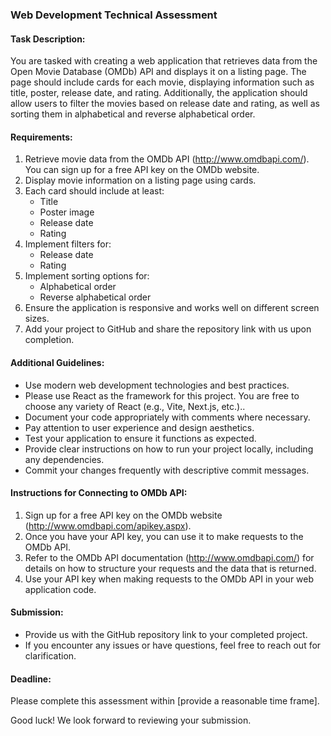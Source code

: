 ### Web Development Technical Assessment

#### Task Description:
You are tasked with creating a web application that retrieves data from the Open Movie Database (OMDb) API and displays it on a listing page. The page should include cards for each movie, displaying information such as title, poster, release date, and rating. Additionally, the application should allow users to filter the movies based on release date and rating, as well as sorting them in alphabetical and reverse alphabetical order.

#### Requirements:
1. Retrieve movie data from the OMDb API (http://www.omdbapi.com/). You can sign up for a free API key on the OMDb website.
2. Display movie information on a listing page using cards.
3. Each card should include at least:
   - Title
   - Poster image
   - Release date
   - Rating
4. Implement filters for:
   - Release date
   - Rating
5. Implement sorting options for:
   - Alphabetical order
   - Reverse alphabetical order
6. Ensure the application is responsive and works well on different screen sizes.
7. Add your project to GitHub and share the repository link with us upon completion.

#### Additional Guidelines:
- Use modern web development technologies and best practices.
- Please use React as the framework for this project. You are free to choose any variety of React (e.g., Vite, Next.js, etc.)..
- Document your code appropriately with comments where necessary.
- Pay attention to user experience and design aesthetics.
- Test your application to ensure it functions as expected.
- Provide clear instructions on how to run your project locally, including any dependencies.
- Commit your changes frequently with descriptive commit messages.

#### Instructions for Connecting to OMDb API:
1. Sign up for a free API key on the OMDb website (http://www.omdbapi.com/apikey.aspx).
2. Once you have your API key, you can use it to make requests to the OMDb API.
3. Refer to the OMDb API documentation (http://www.omdbapi.com/) for details on how to structure your requests and the data that is returned.
4. Use your API key when making requests to the OMDb API in your web application code.

#### Submission:
- Provide us with the GitHub repository link to your completed project.
- If you encounter any issues or have questions, feel free to reach out for clarification.

#### Deadline:
Please complete this assessment within [provide a reasonable time frame].

Good luck! We look forward to reviewing your submission.

